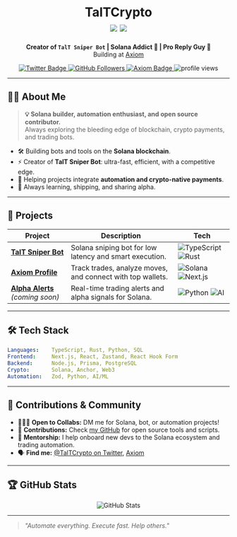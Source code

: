 <h1 align="center">
  TalTCrypto
  <br>
  <img src="https://img.shields.io/badge/Solana-Blockchain-3ec8fc?style=for-the-badge&logo=solana&logoColor=white">
  <img src="https://img.shields.io/badge/Bot%20Builder-Automation-2ecc71?style=for-the-badge&logo=robotframework&logoColor=white">
</h1>

<p align="center">
  <b>Creator of <code>TalT Sniper Bot</code> | Solana Addict 🚀 | Pro Reply Guy 💬</b><br>
  Building at <a href="https://axiom.trade/@talt" target="_blank">Axiom</a>
</p>

<p align="center">
  <a href="https://twitter.com/TalTCrypto">
    <img src="https://img.shields.io/badge/Twitter-@TalTCrypto-1DA1F2?style=flat&logo=twitter&logoColor=white" alt="Twitter Badge">
  </a>
  <a href="https://github.com/TalTCrypto">
    <img src="https://img.shields.io/github/followers/TalTCrypto?label=Follow&style=social" alt="GitHub Followers">
  </a>
  <a href="https://axiom.trade/@talt">
    <img src="https://img.shields.io/badge/Axiom-Profile-blueviolet?style=flat&logo=solana" alt="Axiom Badge">
  </a>
  <img src="https://komarev.com/ghpvc/?username=TalTCrypto&label=Profile%20Views&color=0e75b6&style=flat" alt="profile views" />
</p>

---

## 🧑‍💻 About Me

> **💡 Solana builder, automation enthusiast, and open source contributor.**  
> Always exploring the bleeding edge of blockchain, crypto payments, and trading bots.

- 🛠️ Building bots and tools on the **Solana blockchain**.
- ⚡ Creator of **TalT Sniper Bot**: ultra-fast, efficient, with a competitive edge.
- 💸 Helping projects integrate **automation and crypto-native payments**.
- 🌱 Always learning, shipping, and sharing alpha.

---

## 🚀 Projects

| Project | Description | Tech |
|---------|-------------|------|
| [**TalT Sniper Bot**](https://github.com/TalTCrypto/TalTCrypto) | Solana sniping bot for low latency and smart execution. | ![TypeScript](https://img.shields.io/badge/-TypeScript-3178c6?logo=typescript&logoColor=white) ![Rust](https://img.shields.io/badge/-Rust-000?logo=rust&logoColor=white) |
| [**Axiom Profile**](https://axiom.trade/@talt) | Track trades, analyze moves, and connect with top wallets. | ![Solana](https://img.shields.io/badge/-Solana-3ec8fc?logo=solana&logoColor=white) ![Next.js](https://img.shields.io/badge/-Next.js-000?logo=next.js&logoColor=white) |
| [**Alpha Alerts**](https://github.com/TalTCrypto/AlphaAlerts) _(coming soon)_ | Real-time trading alerts and alpha signals for Solana. | ![Python](https://img.shields.io/badge/-Python-3776AB?logo=python&logoColor=white) ![AI](https://img.shields.io/badge/-AI%20Automation-ffb347?logo=OpenAI&logoColor=white) |

---

## 🛠 Tech Stack

```yaml
Languages:    TypeScript, Rust, Python, SQL
Frontend:     Next.js, React, Zustand, React Hook Form
Backend:      Node.js, Prisma, PostgreSQL
Crypto:       Solana, Anchor, Web3
Automation:   Zod, Python, AI/ML
```

---

## 🌟 Contributions & Community

- 🧑‍🤝‍🧑 **Open to Collabs:** DM me for Solana, bot, or automation projects!
- 📨 **Contributions:** Check [my GitHub](https://github.com/TalTCrypto?tab=repositories) for open source tools and scripts.
- 🧠 **Mentorship:** I help onboard new devs to the Solana ecosystem and trading automation.
- 🗣️ **Find me:** [@TalTCrypto on Twitter](https://twitter.com/TalTCrypto), [Axiom](https://axiom.trade/@talt)

---

## 🏆 GitHub Stats

<p align="center">
  <img src="https://github-readme-stats.vercel.app/api?username=TalTCrypto&show_icons=true&theme=tokyonight&hide=stars" alt="GitHub Stats" />
</p>

---

> _"Automate everything. Execute fast. Help others."_
